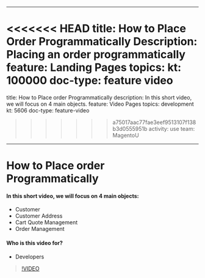 
---
<<<<<<< HEAD
title: How to Place Order Programmatically
Description: Placing an order programmatically
feature: Landing Pages
topics:
kt: 100000
doc-type: feature video
=======
title: How to Place order Programmatically
description: In this short video, we will focus on 4 main objects.
feature: Video Pages
topics: development
kt: 5606
doc-type: feature-video
>>>>>>> a75017aac77fae3eef9513107f138b3d0555951b
activity: use
team: MagentoU
---
# How to Place order Programmatically

#### In this short video, we will focus on 4 main objects:
* Customer
* Customer Address
* Cart Quote Management
* Order Management

#### Who is this video for?
* Developers

>[!VIDEO](https://video.tv.adobe.com/v/35772)

